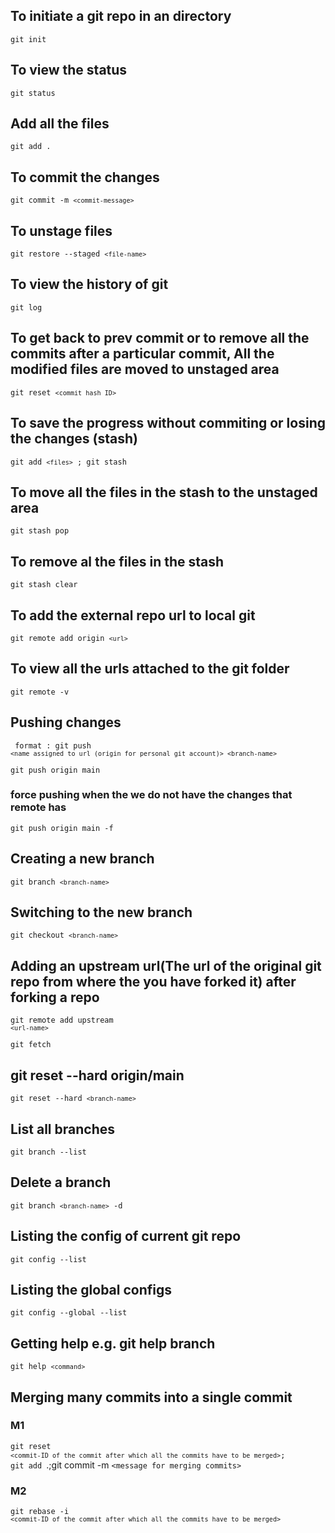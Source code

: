 ## To initiate a git repo in an directory

<code>git init</code>

## To view the status

<code>git status</code>

## Add all the files

<code>git add . </code>

## To commit the changes

<code>git commit -m `<commit-message>`</code>

## To unstage files

<code>git restore --staged `<file-name>`</code>

## To view the history of git

<code>git log</code>

## To get back to prev commit or to remove all the commits after a particular commit, All the modified files are moved to unstaged area

<code>git reset `<commit hash ID>`</code>

## To save the progress without commiting or losing the changes (stash)

<code>git add `<files>` ; git stash</code>

## To move all the files in the stash to the unstaged area

<code>git stash pop</code>

## To remove al the files in the stash

<code>git stash clear</code>

## To add the external repo url to local git

<code>git remote add origin `<url>`</code>

## To view all the urls attached to the git folder

<code>git remote -v</code>

## Pushing changes

<code> format : git push `<name assigned to url (origin for personal git account)> <branch-name>`</code>

<code>git push origin main </code>

### force pushing when the we do not have the changes that remote has

<code>git push origin main -f</code>

## Creating a new branch

<code>git branch `<branch-name>`</code>

## Switching to the new branch

<code>git checkout `<branch-name>`</code>

## Adding an upstream url(The url of the original git repo from where the you have forked it) after forking a repo

<code>git remote add upstream `<url-name>`</code>

<code>git fetch</code>

## git reset --hard origin/main

<code>git reset --hard `<branch-name>` </code>

## List all branches

<code>git branch --list</code>

## Delete a branch

<code>git branch `<branch-name>` -d</code>

## Listing the config of current git repo

<code>git config --list</code>

## Listing the global configs

<code>git config --global --list</code>

## Getting help e.g. git help branch

<code>git help `<command>`</code>

## Merging many commits into a single commit

### M1

<code>git reset `<commit-ID of the commit after which all the commits have to be merged>`; git add </code>.;git commit -m `<message for merging commits>`

### M2

<code>git rebase -i `<commit-ID of the commit after which all the commits have to be merged>`</code>
